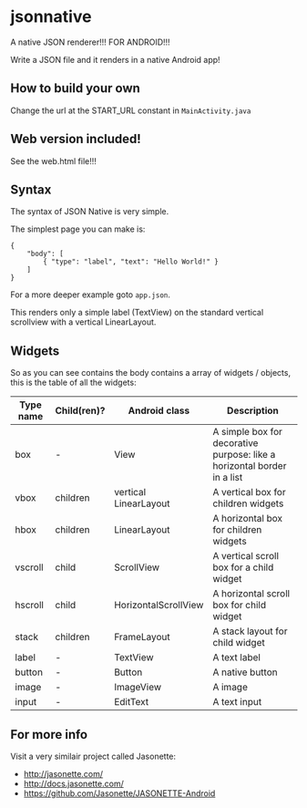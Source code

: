# jsonnative
A native JSON renderer!!! FOR ANDROID!!!

Write a JSON file and it renders in a native Android app!

## How to build your own
Change the url at the START_URL constant in `MainActivity.java`

## Web version included!
See the web.html file!!!

## Syntax
The syntax of JSON Native is very simple.

The simplest page you can make is:
```
{
    "body": [
        { "type": "label", "text": "Hello World!" }
    ]
}
```
For a more deeper example goto `app.json`.

This renders only a simple label (TextView) on the standard vertical scrollview with a vertical LinearLayout.

## Widgets
So as you can see contains the body contains a array of widgets / objects, this is the table of all the widgets:

| Type name     | Child(ren)? | Android class | Description  |
| ------------- |------------ | ------------- | ------------ |
| box           | -           | View          | A simple box for decorative purpose: like a horizontal border in a list |
| vbox          | children    | vertical LinearLayout | A vertical box for children widgets |
| hbox          | children    | LinearLayout  | A horizontal box for children widgets |
| vscroll       | child       | ScrollView    | A vertical scroll box for a child widget |
| hscroll       | child       | HorizontalScrollView | A horizontal scroll box for child widget |
| stack         | children    | FrameLayout   | A stack layout for child widget |
| label         | -           | TextView      | A text label |
| button        | -           | Button        | A native button |
| image         | -           | ImageView     | A image |
| input         | -           | EditText      | A text input |

## For more info
Visit a very similair project called Jasonette:
- http://jasonette.com/
- http://docs.jasonette.com/
- https://github.com/Jasonette/JASONETTE-Android